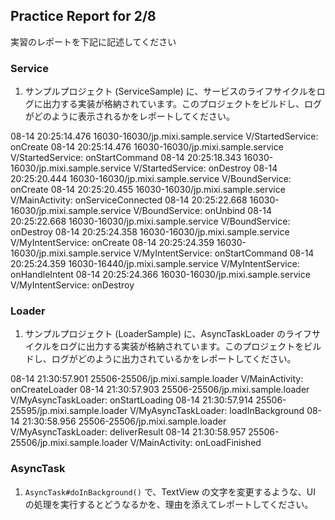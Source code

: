 Practice Report for 2/8
------

実習のレポートを下記に記述してください

### Service

1. サンプルプロジェクト (ServiceSample) に、サービスのライフサイクルをログに出力する実装が格納されています。このプロジェクトをビルドし、ログがどのように表示されるかをレポートしてください。

08-14 20:25:14.476 16030-16030/jp.mixi.sample.service V/StartedService: onCreate
08-14 20:25:14.476 16030-16030/jp.mixi.sample.service V/StartedService: onStartCommand
08-14 20:25:18.343 16030-16030/jp.mixi.sample.service V/StartedService: onDestroy
08-14 20:25:20.444 16030-16030/jp.mixi.sample.service V/BoundService: onCreate
08-14 20:25:20.455 16030-16030/jp.mixi.sample.service V/MainActivity: onServiceConnected
08-14 20:25:22.668 16030-16030/jp.mixi.sample.service V/BoundService: onUnbind
08-14 20:25:22.668 16030-16030/jp.mixi.sample.service V/BoundService: onDestroy
08-14 20:25:24.358 16030-16030/jp.mixi.sample.service V/MyIntentService: onCreate
08-14 20:25:24.359 16030-16030/jp.mixi.sample.service V/MyIntentService: onStartCommand
08-14 20:25:24.359 16030-16440/jp.mixi.sample.service V/MyIntentService: onHandleIntent
08-14 20:25:24.366 16030-16030/jp.mixi.sample.service V/MyIntentService: onDestroy


### Loader

1. サンプルプロジェクト (LoaderSample) に、AsyncTaskLoader のライフサイクルをログに出力する実装が格納されています。このプロジェクトをビルドし、ログがどのように出力されているかをレポートしてください。

08-14 21:30:57.901 25506-25506/jp.mixi.sample.loader V/MainActivity: onCreateLoader
08-14 21:30:57.903 25506-25506/jp.mixi.sample.loader V/MyAsyncTaskLoader: onStartLoading
08-14 21:30:57.914 25506-25595/jp.mixi.sample.loader V/MyAsyncTaskLoader: loadInBackground
08-14 21:30:58.956 25506-25506/jp.mixi.sample.loader V/MyAsyncTaskLoader: deliverResult
08-14 21:30:58.957 25506-25506/jp.mixi.sample.loader V/MainActivity: onLoadFinished


### AsyncTask

1. `AsyncTask#doInBackground()` で、TextView の文字を変更するような、UI の処理を実行するとどうなるかを、理由を添えてレポートしてください。
